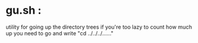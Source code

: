 # gu.sh :
  utility for going up the directory trees if you're too lazy to count
  how much up you need to go and write "cd ../../../......"
